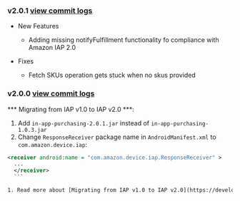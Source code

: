 ### v2.0.1 [view commit logs](https://github.com/soomla/android-store-amazon/compare/v2.0.0...v2.0.1)

* New Features
  * Adding missing notifyFulfillment functionality fo compliance with Amazon IAP 2.0

* Fixes
  * Fetch SKUs operation gets stuck when no skus provided

### v2.0.0 [view commit logs](https://github.com/soomla/android-store-amazon/compare/v1.0.0...v2.0.0)

*** Migrating from IAP v1.0 to IAP v2.0 ***:
  1. Add `in-app-purchasing-2.0.1.jar` instead of `in-app-purchasing-1.0.3.jar`
  1. Change `ResponseReceiver` package name in `AndroidManifest.xml` to `com.amazon.device.iap`:
  ```xml
  <receiver android:name = "com.amazon.device.iap.ResponseReceiver" >
    ...
    </receiver>
    ```

  1. Read more about [Migrating from IAP v1.0 to IAP v2.0](https://developer.amazon.com/public/apis/earn/in-app-purchasing/docs-v2/migrate-iapv1-apps-to-iapv2)
